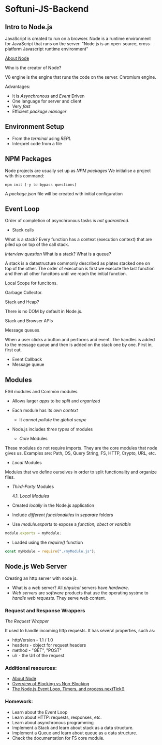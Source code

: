 # Softuni-JS-Backend

## Intro to Node.js

JavaScript is created to run on a browser. Node is a runtime environment for JavaScript that runs on the server.
"Node.js is an open-source, cross-platform Javascript runtime environment"

[About Node](https://nodejs.org/en/about/)

Who is the creator of Node?

V8 engine is the engine that runs the code on the server. Chromium engine.

Advantages:

- It is _Asynchronous_ and _Event_ Driven
- One language for server and client
- Very _fast_
- Efficient _package manager_

## Environment Setup

- From the _terminal_ using _REPL_
- Interpret code from a file

## NPM Packages

Node projects are usually set up as _NPM packages_
We initialise a project with this command:

```
npm init [-y to bypass questions]
```

A _package.json_ file will be created with initial configuration

## Event Loop

Order of completion of asynchronous tasks is _not guaranteed_.

- Stack calls

What is a stack? Every function has a context (execution context) that are piled up
on top of the call stack.

_Interview question_ What is a stack? What is a queue?

A stack is a datastructure commonly described as plates stacked one on top of the other. The order of execution is first we execute the last function and then all other funcitons until we reach the initial function.

Local Scope for funcitons.

Garbage Collector.

Stack and Heap?

There is no DOM by default in Node.js.

Stack and Browser APIs

Message queues.

When a user clicks a button and performs and event. The handles is added to the message queue and then is added on the stack one by one. First in, first out.

- Event Callback
- Message queue

## Modules

ES6 modules and Common modules

- Allows larger _apps_ to be _split_ and _organized_
- Each module has its _own context_
  - It _cannot pollute_ the _global scope_
- Node.js includes _three types_ of modules

  - _Core_ Modules

These modules do not require imports. They are the core modules that node gives us.
Examples are: Path, OS, Query String, FS, HTTP, Crypto, URL, etc.

- _Local_ Modules

Modules that we define ourselves in order to split functionality and organize files.

- _Third-Party_ Modules

  4.1. _Local Modules_

- Created _locally_ in the Node.js application
- Include _different functionalities_ in _separate_ folders
- Use _module.exports_ to expose a _function, obect or variable_

```javascript
module.exports = myModule;
```

- Loaded using the _require()_ function

```javascript
const myModule = require("./myModule.js");
```

## Node.js Web Server

Creating an http server with node js.

- What is a web server? All _physical_ servers have _hardware_.
- _Web servers_ are _software_ products that use the operating systme to _handle web requests_.
  They serve web content.

### Request and Response Wrappers

_The Request Wrapper_

It used to handle incoming http requests.
It has several properties, such as:

- httpVersion - 1.1 / 1.0
- headers - object for request headers
- method - "GET", "POST"
- ulr - the Url of the request

### Additional resources:

- [About Node](https://nodejs.org/en/about/)
- [Overview of Blocking vs Non-Blocking](https://nodejs.org/en/docs/guides/blocking-vs-non-blocking/)
- [The Node.js Event Loop, Timers, and process.nextTick()](https://nodejs.org/en/docs/guides/event-loop-timers-and-nexttick/)

### Homework:

- Learn about the Event Loop
- Learn about HTTP: requests, responses, etc.
- Learn about asynchronous programming
- Implement a Stack and learn about stack as a data structure.
- Implement a Queue and learn about queue as a data structure.
- Check the documentation for FS core module.
